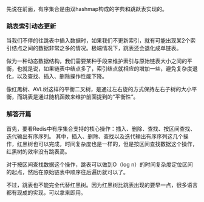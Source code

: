 先说在前面，有序集合是由双hashmap构成的字典和跳跃表实现的。







### 跳表索引动态更新

当我们不停的往跳表中插入数据时，如果我们不更新索引，就有可能出现某2个索引结点之间的数据非常之多的情况。极端情况下，跳表还会退化成单链表。

做为一种动态数据结构，我们需要某种手段来维护索引与原始链表大小之间的平衡，也就是说，如果链表中结点多了，索引结点就相应的增加一些，避免复杂度退化，以及查找、插入、删除操作性能下降。


像红黑树、AVL树这样的平衡二叉树，是通过左右旋的方式保持左右子树的大小平衡，而跳表是通过随机函数来维护前面提到的“平衡性”。




### 解答开篇

首先，要看Redis中有序集合支持的核心操作：插入、删除、查找、按区间查找、迭代输出有序序列。
其中，插入、删除、查找以及迭代输出有序序列这几个操作，红黑树也可以完成，时间复杂度也是一样的，但是按区间查找数据这个操作，红黑树的效率没有跳表高。

对于按区间查找数据这个操作，跳表可以做到O（log n）的时间复杂度定位区间的起点，然后在原始链表中顺序往后遍历就可以了。


不过，跳表也不能完全代替红黑树。因为红黑树比跳表出现的要早一点，很多语言都有现成的实现，可以拿来即用。